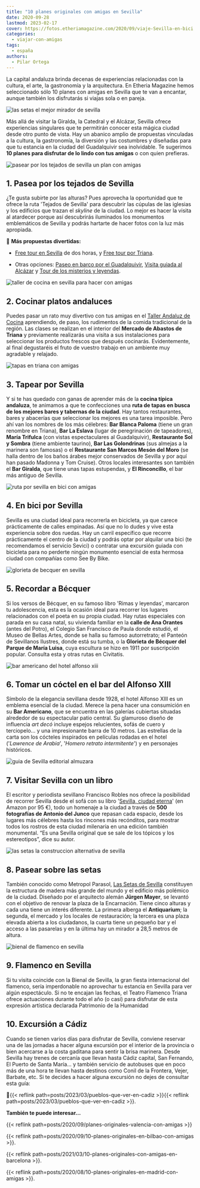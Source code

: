 ```yaml
---
title: "10 planes originales con amigas en Sevilla"
date: 2020-09-28
lastmod: 2023-02-17
cover: https://fotos.etheriamagazine.com/2020/09/viaje-Sevilla-en-bici.jpg
categories: 
  - viajar-con-amigas
tags: 
  - españa
authors: 
  - Pilar Ortega
---
```


La capital andaluza brinda decenas de experiencias relacionadas con la cultura, el arte, 
la gastronomía y la arquitectura. En Etheria Magazine hemos seleccionado sólo 10 planes 
con amigas en Sevilla que te van a encantar, aunque también los disfrutarás si viajas 
sola o en pareja. 

![las setas el mejor mirador de sevilla](https://fotos.etheriamagazine.com/2020/09/viaje-original-las-setas-sevilla.jpg "Las Setas, una de las construcciones más vanguardistas de Sevilla.")

<!-- LEGACY_UPDATED: (Act. 17/02/23) -->

Más allá de visitar la Giralda, la Catedral y el Alcázar, Sevilla ofrece experiencias 
singulares que te permitirán conocer esta mágica ciudad desde otro punto de vista. Hay 
un abanico amplio de propuestas vinculadas a la cultura, la gastronomía, la diversión y 
las costumbres y diseñadas para que tu estancia en la ciudad del Guadalquivir sea 
inolvidable. Te sugerimos **10 planes para disfrutar de lo lindo con tus amigas** o con 
quien prefieras. 

![pasear por los tejados de sevilla un plan con amigas](https://fotos.etheriamagazine.com/2020/09/plan-original-sevilla-paseo-Tejados.jpg "Un paseo por los tejados de Sevilla.")

## 1\. Pasea por los tejados de Sevilla

¿Te gusta subirte por las alturas? Pues aprovecha la oportunidad que te ofrece la ruta 
'Tejados de Sevilla' para descubrir las cúpulas de las iglesias y los edificios que 
trazan el _skyline_ de la ciudad. Lo mejor es hacer la visita al atardecer porque así 
descubrirás iluminados los monumentos emblemáticos de Sevilla y podrás hartarte de hacer 
fotos con la luz más apropiada. 

📍 **Más propuestas divertidas:** 

- [Free tour en 
Sevilla](https://www.civitatis.com/es/sevilla/visita-guiada-sevilla/?aid=10211) de dos 
horas, y [Free tour por 
Triana](https://www.civitatis.com/es/sevilla/visita-guiada-triana/?aid=10211). 

- Otras opciones: [Paseo en barco por el 
Guadalquivir](https://www.civitatis.com/es/sevilla/paseo-barco-sevilla/?aid=10211), 
[Visita guiada al 
Alcázar](https://www.civitatis.com/es/sevilla/visita-guiada-alcazar/?aid=10211) y [Tour 
de los misterios y 
leyendas](https://www.civitatis.com/es/sevilla/visita-guiada-alcazar/?aid=10211). 

![taller de cocina en sevilla para hacer con amigas](https://fotos.etheriamagazine.com/2020/09/sevilla-Taller-de-cocina.jpg "Taller de cocina en Sevilla, una actividad didáctica y divertida.")

## 2\. Cocinar platos andaluces

Puedes pasar un rato muy divertivo con tus amigas en el [Taller Andaluz de 
Cocina](http://www.tallerandaluzdecocina.com/) aprendiendo, de paso, los rudimentos de 
la comida tradicional de la región. Las clases se realizan en el interior del **Mercado 
de Abastos de Triana** y previamente realizarás una visita a sus instalaciones para 
seleccionar los productos frescos que después cocinarás. Evidentemente, al final 
degustaréis el fruto de vuestro trabajo en un ambiente muy agradable y relajado. 

![tapas en triana con amigas](https://fotos.etheriamagazine.com/2020/09/viaje-sevilla-tapas-por-Triana.jpg "De tapas por Triana.")

## 3\. Tapear por Sevilla

Y si te has quedado con ganas de aprender más de la **cocina típica andaluza**, te 
animamos a que te confecciones una **ruta de tapas en busca de los mejores bares y 
tabernas de la ciudad**. Hay tantos restaurantes, bares y abacerías que seleccionar los 
mejores es una tarea imposible. Pero ahí van los nombres de los más célebres: **Bar 
Blanca Paloma** (tiene un gran renombre en Triana), **Bar La Eslava** (lugar de 
peregrinación de tapeadores), **María Trifulca** (con vistas espectaculares al 
Guadalquivir), **Restaurante Sol y Sombra** (tiene ambiente taurino), **Bar Las 
Golondrinas** (sus almejas a la marinera son famosas) o el **Restaurante San Marcos 
Mesón del Moro** (se halla dentro de los baños árabes mejor conservados de Sevilla y por 
aquí han pasado Madonna y Tom Cruise). Otros locales interesantes son también el **Bar 
Giralda**, que tiene unas tapas estupendas, y **El Rinconcillo**, el bar más antiguo de 
Sevilla. 

![ruta por sevilla en bici con amigas](https://fotos.etheriamagazine.com/2020/09/viaje-Sevilla-en-bici.jpg "Ruta en bici por Sevilla.")

## 4\. En bici por Sevilla

Sevilla es una ciudad ideal para recorrerla en bicicleta, ya que carece prácticamente de 
calles empinadas. Así que no lo dudes y vive esta experiencia sobre dos ruedas. Hay un 
carril específico que recorre prácticamente el centro de la ciudad y podrás optar por 
alquilar una bici (te recomendamos el servicio Sevici) o contratar una excursión guiada 
con bicicleta para no perderte ningún monumento esencial de esta hermosa ciudad con 
compañías como See By Bike. 

![glorieta de becquer en sevilla](https://fotos.etheriamagazine.com/2020/09/visitas-sevilla-Glorieta-de-Becquer.jpg "Glorieta de Bécquer, en Sevilla.")

## 5\. Recordar a Bécquer

Si los versos de Bécquer, en su famoso libro 'Rimas y leyendas', marcaron tu 
adolescencia, esta es la ocasión ideal para recorrer los lugares relacionados con el 
poeta en su propia ciudad. Hay rutas especiales con parada en su casa natal, su vivienda 
familiar en la **calle de Ana Orantes** (antes del Potro), el Colegio San Francisco de 
Paula donde estudió, el Museo de Bellas Artes, donde se halla su famoso autorretrato; el 
Panteón de Sevillanos Ilustres, donde está su tumba, o la **Glorieta de Bécquer del 
Parque de María Luisa**, cuya escultura se hizo en 1911 por suscripción popular. 
Consulta esta y otras rutas en Civitatis. 

![bar americano del hotel alfonso xiii](https://fotos.etheriamagazine.com/2020/09/Bar-Americano-Hotel-Alfonso-XIII.jpg "Bar Americano del hotel Alfonso XIII.")

## 6\. Tomar un cóctel en el bar del Alfonso XIII

Símbolo de la elegancia sevillana desde 1928, el hotel Alfonso XIII es un emblema 
esencial de la ciudad. Merece la pena hacer una consumición en su **Bar Americano**, que 
se encuentra en las galerías cubiertas situadas alrededor de su espectacular patio 
central. Su glamuroso diseño de influencia _art decó_ incluye espejos relucientes, sofás 
de cuero y terciopelo... y una impresionante barra de 10 metros. Las estrellas de la 
carta son los cócteles inspirados en películas rodadas en el hotel ('_Lawrence de 
Arabia_', '_Homero retrato intermitente_') y en personajes históricos. 

![guia de Sevilla editorial almuzara](https://fotos.etheriamagazine.com/2020/09/libro-viaje-sevilla.jpg "'Sevilla, ciudad eterna', una obra editada por la editorial Almuzara.")

## 7\. Visitar Sevilla con un libro

El escritor y periodista sevillano Francisco Robles nos ofrece la posibilidad de 
recorrer Sevilla desde el sofá con su libro '[Sevilla, ciudad 
eterna](https://amzn.to/334r350)' (en Amazon por 95 €), todo un homenaje a la ciudad a 
través de **500 fotografías de Antonio del Junco** que repasan cada espacio, desde los 
lugares más célebres hasta los rincones más recónditos, para mostrar todos los rostros 
de esta ciudad milenaria en una edición también monumental. “Es una Sevilla original que 
se sale de los tópicos y los estereotipos”, dice su autor. 

![las setas la construccion alternativa de sevilla](https://fotos.etheriamagazine.com/2020/09/viaje-original-sevilla-las-setas.jpg "Las Setas, el mejor mirador de Sevilla.")

## 8\. Pasear sobre las setas

También conocido como Metropol Parasol, [Las Setas de 
Sevilla](http://www.setasdesevilla.com/) constituyen la estructura de madera más grande 
del mundo y el edificio más polémico de la ciudad. Diseñado por el arquitecto alemán 
**Jürgen Mayer**, se levantó con el objetivo de renovar la plaza de la Encarnación. 
Tiene cinco alturas y cada una tiene un interés diferente. La primera alberga el 
**Antiquarium**; la segunda, el mercado y los locales de restauración; la tercera es una 
plaza elevada abierta a los ciudadanos, la cuarta tiene un pequeño bar y el acceso a las 
pasarelas y en la última hay un mirador a 28,5 metros de altura. 

![bienal de flamenco en sevilla](https://fotos.etheriamagazine.com/2020/09/viaje-sevilla-Bienal-de-Flamenco.jpg "Bienal de Flamenco en Sevilla.")

## 9\. Flamenco en Sevilla

Si tu visita coincide con la Bienal de Sevilla, la gran fiesta internacional del 
flamenco, sería imperdonable no aprovechar tu estancia en Sevilla para ver algún 
espectáculo. Si no te encajan las fechas, el Teatro Flamenco Triana ofrece actuaciones 
durante todo el año (o casi) para disfrutar de esta expresión artística declarada 
Patrimonio de la Humanidad 

## 10\. Excursión a Cádiz

Cuando se tienen varios días para disfrutar de Sevilla, conviene reservar una de las 
jornadas a hacer alguna excursión por el interior de la provincia o bien acercarse a la 
costa gaditana para sentir la brisa marinera. Desde Sevilla hay trenes de cercanía que 
llevan hasta Cádiz capital, San Fernando, El Puerto de Santa María... y también servicio 
de autobuses que en poco más de una hora te llevan hasta destinos como Conil de la 
Frontera, Vejer, Barbate, etc. Si te decides a hacer alguna excursión no dejes de 
consultar esta guía: 

📍{{< reflink path=posts/2023/03/pueblos-que-ver-en-cadiz >}}{{< reflink 
path=posts/2023/03/pueblos-que-ver-en-cadiz >}}. 

**También te puede interesar...** 

{{< reflink path=posts/2020/09/planes-originales-valencia-con-amigas >}} 

{{< reflink path=posts/2020/09/10-planes-originales-en-bilbao-con-amigas >}}. 

{{< reflink path=posts/2021/03/10-planes-originales-con-amigas-en-barcelona >}}. 

{{< reflink path=posts/2020/08/10-planes-originales-en-madrid-con-amigas >}}.
